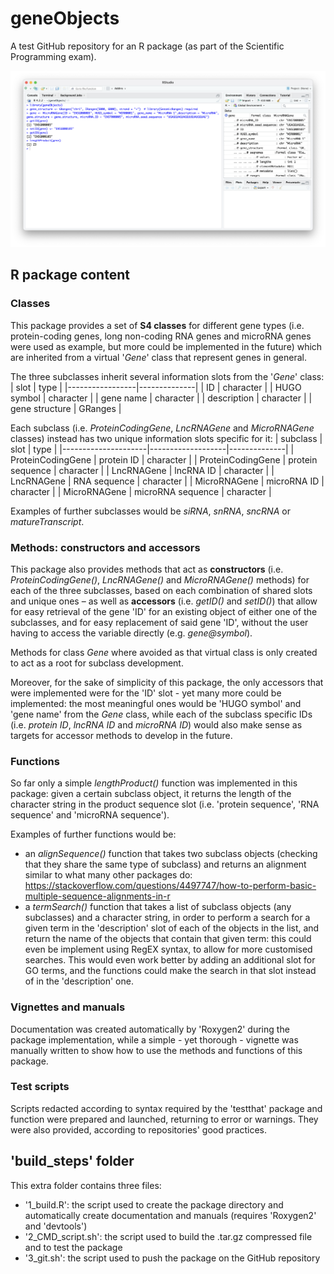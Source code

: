 # geneObjects
A test GitHub repository for an R package (as part of the Scientific Programming exam).

![Example Image](./images/img1.png)

## R package content
### Classes
This package provides a set of **S4 classes** for different gene types (i.e. protein-coding genes, long non-coding RNA genes and microRNA genes were used as example, but more could be implemented in the future) which are inherited from a virtual '*Gene*' class that represent genes in general.

The three subclasses inherit several information slots from the '*Gene*' class:
| slot            | type         |
|-----------------|--------------|
| ID              | character    |
| HUGO symbol     | character    |
| gene name       | character    |
| description     | character    |
| gene structure  | GRanges      |

Each subclass (i.e. *ProteinCodingGene*, *LncRNAGene* and *MicroRNAGene* classes) instead has two unique information slots specific for it:
| subclass            | slot              | type         |
|---------------------|-------------------|--------------|
| ProteinCodingGene   | protein ID        | character    |
| ProteinCodingGene   | protein sequence  | character    |
| LncRNAGene          | lncRNA ID         | character    |
| LncRNAGene          | RNA sequence      | character    |
| MicroRNAGene        | microRNA ID       | character    |
| MicroRNAGene        | microRNA sequence | character    |

Examples of further subclasses would be *siRNA*, *snRNA*, *sncRNA* or *matureTranscript*.

### Methods: constructors and accessors
This package also provides methods that act as **constructors** (i.e. *ProteinCodingGene()*, *LncRNAGene()* and *MicroRNAGene()* methods) for each of the three subclasses, based on each combination of shared slots and unique ones – as well as **accessors** (i.e. *getID()* and *setID()*) that allow for easy retrieval of the gene 'ID' for an existing object of either one of the subclasses, and for easy replacement of said gene 'ID', without the user having to access the variable directly (e.g. *gene@symbol*).

Methods for class *Gene* where avoided as that virtual class is only created to act as a root for subclass development.

Moreover, for the sake of simplicity of this package, the only accessors that were implemented were for the 'ID' slot - yet many more could be implemented: the most meaningful ones would be 'HUGO symbol' and 'gene name' from the *Gene* class, while each of the subclass specific IDs (i.e. *protein ID*, *lncRNA ID* and *microRNA ID*) would also make sense as targets for accessor methods to develop in the future.

### Functions
So far only a simple *lengthProduct()* function was implemented in this package: given a certain subclass object, it returns the length of the character string in the product sequence slot (i.e. 'protein sequence', 'RNA sequence' and 'microRNA sequence').

Examples of further functions would be:
- an *alignSequence()* function that takes two subclass objects (checking that they share the same type of subclass) and returns an alignment similar to what many other packages do: https://stackoverflow.com/questions/4497747/how-to-perform-basic-multiple-sequence-alignments-in-r
- a *termSearch()* function that takes a list of subclass objects (any subclasses) and a character string, in order to perform a search for a given term in the 'description' slot of each of the objects in the list, and return the name of the objects that contain that given term: this could even be implement using RegEX syntax, to allow for more customised searches. This would even work better by adding an additional slot for GO terms, and the functions could make the search in that slot instead of in the 'description' one.

### Vignettes and manuals
Documentation was created automatically by 'Roxygen2' during the package implementation, while a simple - yet thorough - vignette was manually written to show how to use the methods and functions of this package.

### Test scripts
Scripts redacted according to syntax required by the 'testthat' package and function were prepared and launched, returning to error or warnings. They were also provided, according to repositories' good practices.

## 'build_steps' folder
This extra folder contains three files:
- '1_build.R': the script used to create the package directory and automatically create documentation and manuals (requires 'Roxygen2' and 'devtools')
- '2_CMD_script.sh': the script used to build the .tar.gz compressed file and to test the package
- '3_git.sh': the script used to push the package on the GitHub repository 